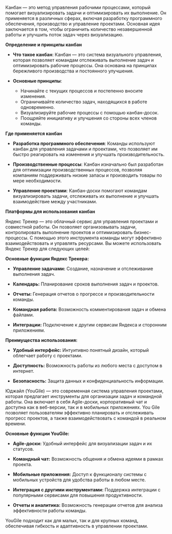 Канбан — это метод управления рабочими процессами, который помогает визуализировать задачи и оптимизировать их выполнение. Он применяется в различных сферах, включая разработку программного обеспечения, производство и управление проектами. Основная идея заключается в том, чтобы ограничить количество незавершенной работы и улучшить поток задач через визуализацию.

**Определение и принципы канбан**

- **Что такое канбан**: Канбан — это система визуального управления, которая позволяет командам отслеживать выполнение задач и оптимизировать рабочие процессы. Она основана на принципах бережливого производства и постоянного улучшения.
    
- **Основные принципы**:
    
    - Начинайте с текущих процессов и постепенно вносите изменения.
    - Ограничивайте количество задач, находящихся в работе одновременно.
    - Визуализируйте рабочие процессы с помощью канбан-досок.
    - Поощряйте инициативу и улучшения со стороны всех членов команды.

**Где применяется канбан**

- **Разработка программного обеспечения**: Команды используют канбан для управления задачами и проектами, что позволяет им быстро реагировать на изменения и улучшать производительность.
    
- **Производственные процессы**: Канбан изначально был разработан для оптимизации производственных процессов, позволяя компаниям поддерживать низкие запасы и производить товары по мере необходимости.
    
- **Управление проектами**: Канбан-доски помогают командам визуализировать задачи, отслеживать их выполнение и улучшать взаимодействие между участниками.
    

**Платформы для использования канбан**

Яндекс Трекер — это облачный сервис для управления проектами и совместной работы. Он позволяет организовывать задачи, контролировать выполнение проектов и оптимизировать бизнес-процессы. С помощью этого инструмента команды могут эффективно взаимодействовать и управлять ресурсами. Вы можете использовать Яндекс Трекер для следующих целей:

**Основные функции Яндекс Трекера:**

- **Управление задачами:** Создание, назначение и отслеживание выполнения задач.
    
- **Календарь:** Планирование сроков выполнения задач и проектов.
    
- **Отчеты:** Генерация отчетов о прогрессе и производительности команды.
    
- **Командная работа:** Возможность комментирования задач и обмена файлами.
    
- **Интеграции:** Подключение к другим сервисам Яндекса и сторонним приложениям.
    

**Преимущества использования:**

- **Удобный интерфейс:** Интуитивно понятный дизайн, который облегчает работу с проектами.
    
- **Доступность:** Возможность работы из любого места с доступом в интернет.
    
- **Безопасность:** Защита данных и конфиденциальность информации.

Юджайл (YouGile) — это современная система управления проектами, которая предлагает инструменты для организации задач и командной работы. Она включает в себя Agile-доски, корпоративный чат и доступна как в веб-версии, так и в мобильных приложениях. You Gile позволяет пользователям эффективно планировать и отслеживать прогресс проектов, а также взаимодействовать с командой в реальном времени.

**Основные функции YouGile:**

- **Agile-доски:** Удобный интерфейс для визуализации задач и их статусов.
    
- **Командный чат:** Возможность общения и обмена идеями в рамках проекта.
    
- **Мобильные приложения:** Доступ к функционалу системы с мобильных устройств для удобства работы в любом месте.
    
- **Интеграция с другими инструментами:** Поддержка интеграции с популярными сервисами для повышения продуктивности.
    
- **Отчеты и аналитика:** Возможность генерации отчетов для анализа эффективности работы команды.
    

YouGile подходит как для малых, так и для крупных команд, обеспечивая гибкость и адаптивность в управлении проектами.